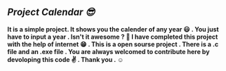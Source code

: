 <b><i>  Project Calendar 😎  <b></i>
  -------------------------------------------------------

It is a simple project. It shows you the calender of any year :smiley: . You just have to input a year . Isn't it awesome ? :metal: I have completed this project with the help of internet :grin: . This is a open sourse project . There is a .c file and an .exe file . You are always welcomed to  contribute here by devoloping this code ✌️ . Thank you . :relaxed:
